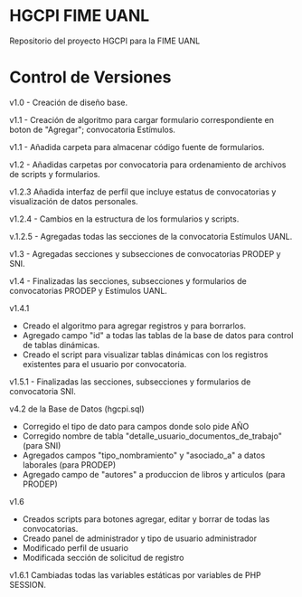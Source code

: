 # HGCPI FIME UANL #
Repositorio del proyecto HGCPI para la FIME UANL

# Control de Versiones #

v1.0 - Creación de diseño base.

v1.1 - Creación de algoritmo para cargar formulario correspondiente en boton de "Agregar"; convocatoria Estímulos.

v1.1 - Añadida carpeta para almacenar código fuente de formularios.

v1.2 - Añadidas carpetas por convocatoria para ordenamiento de archivos de scripts y formularios.

v1.2.3 Añadida interfaz de perfil que incluye estatus de convocatorias y visualización de datos personales.

v1.2.4 - Cambios en la estructura de los formularios y scripts.

v.1.2.5 - Agregadas todas las secciones de la convocatoria Estímulos UANL.

v1.3 - Agregadas secciones y subsecciones de convocatorias PRODEP y SNI.

v1.4 - Finalizadas las secciones, subsecciones y formularios de convocatorias PRODEP y Estímulos UANL.

v1.4.1 

- Creado el algoritmo para agregar registros y para borrarlos. 
- Agregado campo "id" a todas las tablas de la base de datos para control de tablas dinámicas. 
- Creado el script para visualizar tablas dinámicas con los registros existentes para el usuario por convocatoria.

v1.5.1 - Finalizadas las secciones, subsecciones y formularios de convocatoria SNI.

v4.2 de la Base de Datos (hgcpi.sql)

- Corregido el tipo de dato para campos donde solo pide AÑO
- Corregido nombre de tabla "detalle_usuario_documentos_de_trabajo" (para SNI)
- Agregados campos "tipo_nombramiento" y "asociado_a" a datos laborales (para PRODEP)
- Agregado campo de "autores" a produccion de libros y articulos (para PRODEP)

v1.6

- Creados scripts para botones agregar, editar y borrar de todas las convocatorias.
- Creado panel de administrador y tipo de usuario administrador
- Modificado perfil de usuario
- Modificada sección de solicitud de registro

v1.6.1 Cambiadas todas las variables estáticas por variables de PHP SESSION.

#
